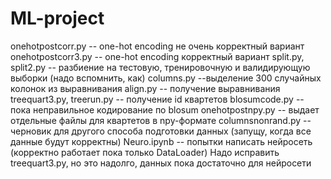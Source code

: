 # ML-project
onehotpostcorr.py -- one-hot encoding не очень корректный вариант
onehotpostcorr3.py -- one-hot encoding  корректный вариант
split.py, split2.py -- разбиение на тестовую, тренировочную и валидирующую выборки (надо вспомнить, как)
columns.py --выделение 300 случайных колонок из выравнивания
align.py -- получение выравнивания
treequart3.py, treerun.py -- получение id квартетов
blosumcode.py -- пока неправильное кодирование по blosum
onehotpostnpy.py -- выдает отдельные файлы для квартетов в npy-формате
columnsnonrand.py -- черновик для другого способа подготовки данных (запущу, когда все данные будут корректны)
Neuro.ipynb -- попытки написать нейросеть (корректно работает пока только DataLoader)
Надо исправить treequart3.py, но это надолго, данных пока достаточно для нейросети
